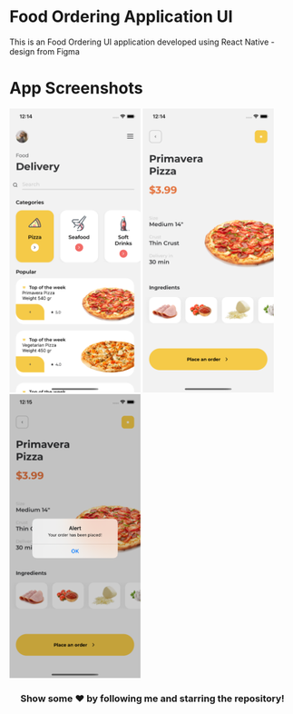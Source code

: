# Food Ordering Application UI
This is an Food Ordering UI application developed using React Native - design from Figma

# App Screenshots
<code><img height="500" src="https://github.com/adarsh-dayanand/food-app-ui/blob/master/screenshots/one.png"></code>
<code><img height="500" src="https://github.com/adarsh-dayanand/food-app-ui/blob/master/screenshots/two.png"></code>
<code><img height="500" src="https://github.com/adarsh-dayanand/food-app-ui/blob/master/screenshots/three.png"></code>

<div align="center">

### Show some ❤️ by following me and starring the repository!

</div>

